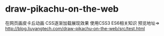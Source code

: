 # draw-pikachu-on-the-web 
  
  在网页画皮卡丘动画 CSS逐渐加载展现效果
  使用CSS3 ES6相关知识
  预览地址=> http://blog.liuyangtech.com/draw-pikachu-on-the-web/src/test.html


